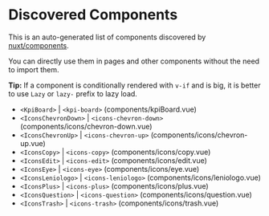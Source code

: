 # Discovered Components

This is an auto-generated list of components discovered by [nuxt/components](https://github.com/nuxt/components).

You can directly use them in pages and other components without the need to import them.

**Tip:** If a component is conditionally rendered with `v-if` and is big, it is better to use `Lazy` or `lazy-` prefix to lazy load.

- `<KpiBoard>` | `<kpi-board>` (components/kpiBoard.vue)
- `<IconsChevronDown>` | `<icons-chevron-down>` (components/icons/chevron-down.vue)
- `<IconsChevronUp>` | `<icons-chevron-up>` (components/icons/chevron-up.vue)
- `<IconsCopy>` | `<icons-copy>` (components/icons/copy.vue)
- `<IconsEdit>` | `<icons-edit>` (components/icons/edit.vue)
- `<IconsEye>` | `<icons-eye>` (components/icons/eye.vue)
- `<IconsLeniologo>` | `<icons-leniologo>` (components/icons/leniologo.vue)
- `<IconsPlus>` | `<icons-plus>` (components/icons/plus.vue)
- `<IconsQuestion>` | `<icons-question>` (components/icons/question.vue)
- `<IconsTrash>` | `<icons-trash>` (components/icons/trash.vue)
